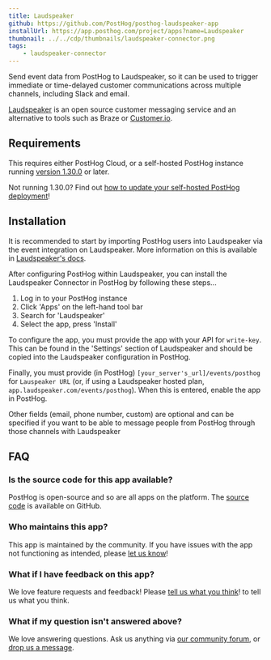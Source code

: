 ```yaml
---
title: Laudspeaker
github: https://github.com/PostHog/posthog-laudspeaker-app
installUrl: https://app.posthog.com/project/apps?name=Laudspeaker
thumbnail: ../../cdp/thumbnails/laudspeaker-connector.png
tags:
    - laudspeaker-connector
---
```


Send event data from PostHog to Laudspeaker, so it can be used to trigger immediate or time-delayed customer communications across multiple channels, including Slack and email. 

[Laudspeaker](https://laudspeaker.com/) is an open source customer messaging service and an alternative to tools such as Braze or [Customer.io](/apps/customer-io). 

## Requirements

This requires either PostHog Cloud, or a self-hosted PostHog instance running [version 1.30.0](https://posthog.com/blog/the-posthog-array-1-30-0) or later.

Not running 1.30.0? Find out [how to update your self-hosted PostHog deployment](https://posthog.com/docs/runbook/upgrading-posthog)!

## Installation

It is recommended to start by importing PostHog users into Laudspeaker via the event integration on Laudspeaker. More information on this is available in [Laudspeaker's docs](https://laudspeaker.com/docs/).

After configuring PostHog within Laudspeaker, you can install the Laudspeaker Connector in PostHog by following these steps...

1. Log in to your PostHog instance
2. Click 'Apps' on the left-hand tool bar
3. Search for 'Laudspeaker'
4. Select the app, press 'Install'

To configure the app, you must provide the app with your API for `write-key`. This can be found in the 'Settings' section of Laudspeaker and should be copied into the Laudspeaker configuration in PostHog. 

Finally, you must provide (in PostHog) `[your_server's_url]/events/posthog` for `Lauspeaker URL` (or, if using a Laudspeaker hosted plan, `app.laudspeaker.com/events/posthog`). When this is entered, enable the app in PostHog. 

Other fields (email, phone number, custom) are optional and can be specified if you want to be able to message people from PostHog through those channels with Laudspeaker

## FAQ

### Is the source code for this app available?

PostHog is open-source and so are all apps on the platform. The [source code](https://github.com/PostHog/posthog-laudspeaker-app) is available on GitHub.

### Who maintains this app?

This app is maintained by the community. If you have issues with the app not functioning as intended, please [let us know](http://app.posthog.com/home#supportModal)!

### What if I have feedback on this app?

We love feature requests and feedback! Please [tell us what you think](http://app.posthog.com/home#supportModal)! to tell us what you think.

### What if my question isn't answered above?

We love answering questions. Ask us anything via [our community forum](/questions), or [drop us a message](http://app.posthog.com/home#supportModal). 